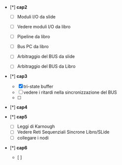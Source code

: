 - [*] **cap2**
	- [ ] Moduli I/O da slide
	- [ ] Vedere moduli I/O da libro
	- [ ] Pipeline da libro
	- [ ] Bus PC da libro
	- [ ] Arbitraggio del BUS da slide
	- [ ] Arbitraggio del BUS da Libro
	      

- [*] **cap3**
	- [x]  tri-state buffer
	- [ ] vedere i ritardi nella sincronizzazione del BUS
	- [ ] 

- [*] **cap4**

- [*] **cap5** 
	- [ ] Leggi di Karnough
	- [ ] Vedere Reti Sequenziali Sincrone Libro/SLide
	- [ ] collegare i nodi 

- [*] **cap6**
	- [ ] 